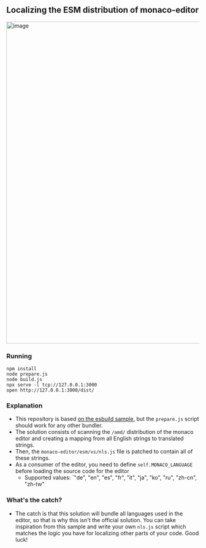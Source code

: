 ## Localizing the ESM distribution of monaco-editor

<img width="839" alt="image" src="https://github.com/alexdima/monaco-editor-localization/assets/5047891/573527ad-3668-49d4-978f-d5f29fd0d4ee">

### Running

```
npm install
node prepare.js
node build.js
npx serve -l tcp://127.0.0.1:3000
open http://127.0.0.1:3000/dist/
```

### Explanation

* This repository is based [on the esbuild sample](https://github.com/microsoft/monaco-editor/tree/main/samples/browser-esm-esbuild), but the `prepare.js` script should work for any other bundler.
* The solution consists of scanning the `/amd/` distribution of the monaco editor and creating a mapping from all English strings to translated strings.
* Then, the `monaco-editor/esm/vs/nls.js` file is patched to contain all of these strings.
* As a consumer of the editor, you need to define `self.MONACO_LANGUAGE` before loading the source code for the editor
  * Supported values: `"de", "en", "es", "fr", "it", "ja", "ko", "ru", "zh-cn", "zh-tw"

### What's the catch?

* The catch is that this solution will bundle all languages used in the editor, so that is why this isn't the official solution. You can take inspiration from this sample and write your own `nls.js` script which matches the logic you have for localizing other parts of your code. Good luck!
